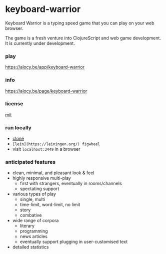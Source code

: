 # keyboard-warrior

Keyboard Warrior is a typing speed game that you can play on your web browser.

The game is a fresh venture into ClojureScript and web game development. It is currently under development.

### play

https://alocy.be/app/keyboard-warrior

### info

https://alocy.be/page/keyboard-warrior

### license

[mit](https://raw.githubusercontent.com/agarick/keyboard-warrior/master/LICENSE)

### run locally

- [clone](https://git-scm.com/docs/git-clone)
- `[lein](https://leiningen.org/) figwheel`
- visit `localhost:3449` in a browser

### anticipated features

- clean, minimal, and pleasant look & feel
- highly responsive multi-play
    - first with strangers, eventually in rooms/channels
    - spectating support
- various types of play
    - single, multi
    - time-limit, word-limit, no limit
    - story
    - combative
- wide range of corpora
    - literary
    - programming
    - news articles
    - eventually support plugging in user-customised text
- detailed statistics

